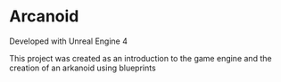 # Arcanoid

Developed with Unreal Engine 4

This project was created as an introduction to the game engine and the creation of an arkanoid using blueprints